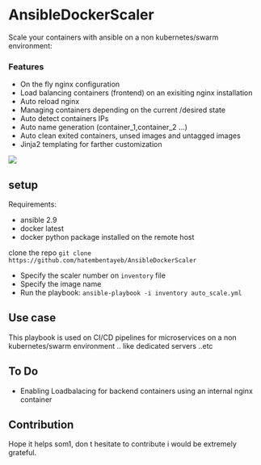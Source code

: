 # AnsibleDockerScaler

Scale your containers  with ansible on a non kubernetes/swarm environment:

### Features 

* On the fly nginx configuration
* Load balancing containers (frontend) on an exisiting nginx installation 
* Auto reload nginx 
* Managing containers depending on the current /desired state
* Auto detect containers IPs
* Auto name generation (container_1,container_2 ...)
* Auto clean exited containers, unsed images and untagged images 
* Jinja2 templating for farther customization 


![](scaler.gif)

## setup 

Requirements:
* ansible 2.9 
* docker latest 
* docker python package installed on the remote host 

clone the repo 
`git clone https://github.com/hatembentayeb/AnsibleDockerScaler`

* Specify the scaler number on `inventory` file 
* Specify the image name 
* Run the playbook: `ansible-playbook -i inventory auto_scale.yml`



## Use case

This playbook is used on CI/CD pipelines for microservices on a non kubernetes/swarm environment .. like dedicated servers ..etc

## To Do

- Enabling Loadbalacing for backend containers using an internal nginx container 

## Contribution 

Hope it helps som1, don t hesitate to contribute i would be extremely grateful.
